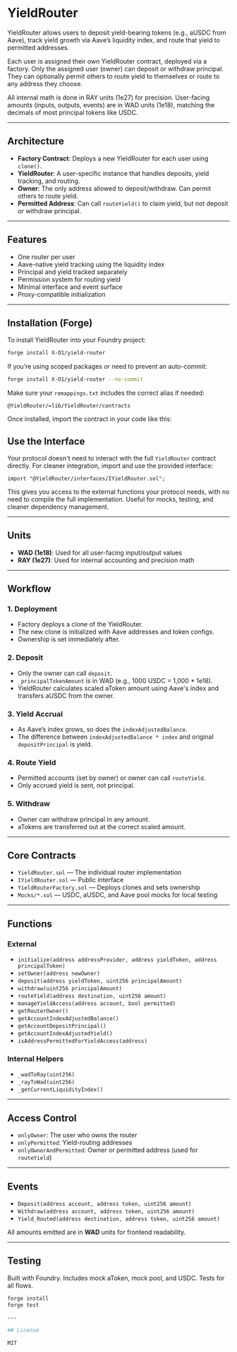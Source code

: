 # YieldRouter

YieldRouter allows users to deposit yield-bearing tokens (e.g., aUSDC from Aave), track yield growth via Aave’s liquidity index, and route that yield to permitted addresses.

Each user is assigned their own YieldRouter contract, deployed via a factory. Only the assigned user (owner) can deposit or withdraw principal. They can optionally permit others to route yield to themselves or route to any address they choose.

All internal math is done in RAY units (1e27) for precision. User-facing amounts (inputs, outputs, events) are in WAD units (1e18), matching the decimals of most principal tokens like USDC.

---

## Architecture

- **Factory Contract**: Deploys a new YieldRouter for each user using `clone()`.
- **YieldRouter**: A user-specific instance that handles deposits, yield tracking, and routing.
- **Owner**: The only address allowed to deposit/withdraw. Can permit others to route yield.
- **Permitted Address**: Can call `routeYield()` to claim yield, but not deposit or withdraw principal.

---

## Features

- One router per user
- Aave-native yield tracking using the liquidity index
- Principal and yield tracked separately
- Permission system for routing yield
- Minimal interface and event surface
- Proxy-compatible initialization

---

## Installation (Forge)

To install YieldRouter into your Foundry project:

```bash
forge install X-O1/yield-router
```

If you’re using scoped packages or need to prevent an auto-commit:

```bash
forge install X-O1/yield-router --no-commit
```

Make sure your `remappings.txt` includes the correct alias if needed:

```
@YieldRouter/=lib/YieldRouter/contracts
```

Once installed, import the contract in your code like this:

## Use the Interface 

Your protocol doesn't need to interact with the full `YieldRouter` contract directly. For cleaner integration, import and use the provided interface:

```solidity
import "@YieldRouter/interfaces/IYieldRouter.sol";
```

This gives you access to the external functions your protocol needs, with no need to compile the full implementation. Useful for mocks, testing, and cleaner dependency management.

---

## Units

- **WAD (1e18)**: Used for all user-facing input/output values
- **RAY (1e27)**: Used for internal accounting and precision math

---

## Workflow

### 1. Deployment
- Factory deploys a clone of the YieldRouter.
- The new clone is initialized with Aave addresses and token configs.
- Ownership is set immediately after.

### 2. Deposit
- Only the owner can call `deposit`.
- `_principalTokenAmount` is in WAD (e.g., 1000 USDC = 1,000 * 1e18).
- YieldRouter calculates scaled aToken amount using Aave's index and transfers aUSDC from the owner.

### 3. Yield Accrual
- As Aave’s index grows, so does the `indexAdjustedBalance`.
- The difference between `indexAdjustedBalance * index` and original `depositPrincipal` is yield.

### 4. Route Yield
- Permitted accounts (set by owner) or owner can call `routeYield`.
- Only accrued yield is sent, not principal.

### 5. Withdraw
- Owner can withdraw principal in any amount.
- aTokens are transferred out at the correct scaled amount.

---

## Core Contracts

- `YieldRouter.sol` — The individual router implementation
- `IYieldRouter.sol` — Public interface
- `YieldRouterFactory.sol` — Deploys clones and sets ownership
- `Mocks/*.sol` — USDC, aUSDC, and Aave pool mocks for local testing

---

## Functions

### External

- `initialize(address addressProvider, address yieldToken, address principalToken)`
- `setOwner(address newOwner)`
- `deposit(address yieldToken, uint256 principalAmount)`
- `withdraw(uint256 principalAmount)`
- `routeYield(address destination, uint256 amount)`
- `manageYieldAccess(address account, bool permitted)`
- `getRouterOwner()`
- `getAccountIndexAdjustedBalance()`
- `getAccountDepositPrincipal()`
- `getAccountIndexAdjustedYield()`
- `isAddressPermittedForYieldAccess(address)`

### Internal Helpers

- `_wadToRay(uint256)`
- `_rayToWad(uint256)`
- `_getCurrentLiquidityIndex()`

---

## Access Control

- `onlyOwner`: The user who owns the router
- `onlyPermitted`: Yield-routing addresses
- `onlyOwnerAndPermitted`: Owner or permitted address (used for `routeYield`)

---

## Events

- `Deposit(address account, address token, uint256 amount)`
- `Withdraw(address account, address token, uint256 amount)`
- `Yield_Routed(address destination, address token, uint256 amount)`

All amounts emitted are in **WAD** units for frontend readability.

---

## Testing

Built with Foundry. Includes mock aToken, mock pool, and USDC. Tests for all flows.

```bash
forge install
forge test

---

## License

MIT
